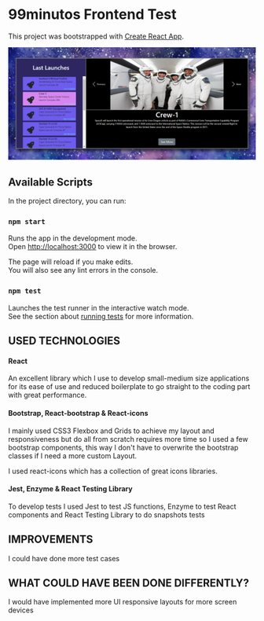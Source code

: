 # 99minutos Frontend Test

This project was bootstrapped with [Create React App](https://github.com/facebook/create-react-app).

![img App](print-launches-1.png "img App")

## Available Scripts

In the project directory, you can run:

### `npm start`

Runs the app in the development mode.\
Open [http://localhost:3000](http://localhost:3000) to view it in the browser.

The page will reload if you make edits.\
You will also see any lint errors in the console.

### `npm test`

Launches the test runner in the interactive watch mode.\
See the section about [running tests](https://facebook.github.io/create-react-app/docs/running-tests) for more information.


## USED TECHNOLOGIES 

#### React

An excellent library which I use to develop small-medium size applications for its ease of use and 
reduced boilerplate to go straight to the coding part with great performance.

#### Bootstrap, React-bootstrap & React-icons

I mainly used CSS3 Flexbox and Grids to achieve my layout and responsiveness but do all from scratch requires more time so I used
a few bootstrap components, this way I don't have to overwrite the bootstrap classes if I need a more custom Layout.

I used react-icons which has a collection of great icons libraries.

#### Jest, Enzyme & React Testing Library

To develop tests I used Jest to test JS functions, Enzyme to test React components and React Testing Library to do snapshots tests

## IMPROVEMENTS

I could have done more test cases 

## WHAT COULD HAVE BEEN DONE DIFFERENTLY?

I would have implemented more UI responsive layouts for more screen devices